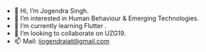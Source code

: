 - 👋 Hi, I’m Jogendra Singh.
- 👀 I’m interested in Human Behaviour & Emerging Technologies.
- 🌱 I’m currently learning Flutter .
- 💞️ I’m looking to collaborate on UZG19.
- 📫 Mail: ijogendrajat@gmail.com

<!---
ijogendrajat/ijogendrajat is a ✨ special ✨ repository because its `README.md` (this file) appears on your GitHub profile.
You can click the Preview link to take a look at your changes.
--->
